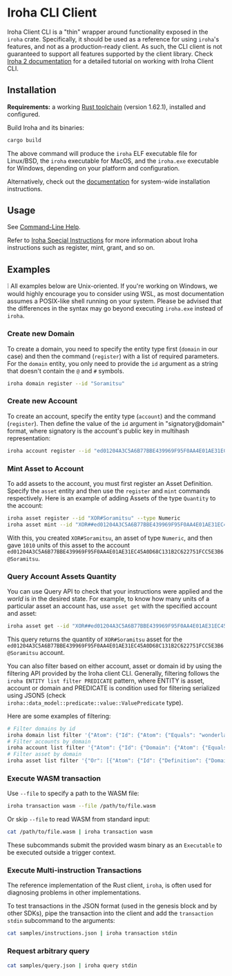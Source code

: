 # Iroha CLI Client

Iroha Client CLI is a "thin" wrapper around functionality exposed in the `iroha` crate. Specifically, it should be used as a reference for using `iroha`'s features, and not as a production-ready client. As such, the CLI client is not guaranteed to support all features supported by the client library. Check [Iroha 2 documentation](https://docs.iroha.tech/get-started/operate-iroha-2-via-cli.html) for a detailed tutorial on working with Iroha Client CLI.

## Installation

**Requirements:** a working [Rust toolchain](https://www.rust-lang.org/learn/get-started) (version 1.62.1), installed and configured.

Build Iroha and its binaries:

```bash
cargo build
```

The above command will produce the `iroha` ELF executable file for Linux/BSD, the `iroha` executable for MacOS, and the `iroha.exe` executable for Windows, depending on your platform and configuration.

Alternatively, check out the [documentation](https://docs.iroha.tech/get-started/install-iroha-2.html) for system-wide installation instructions.

## Usage

See [Command-Line Help](CommandLineHelp.md).

Refer to [Iroha Special Instructions](https://docs.iroha.tech/blockchain/instructions.html) for more information about Iroha instructions such as register, mint, grant, and so on.

## Examples

:grey_exclamation: All examples below are Unix-oriented. If you're working on Windows, we would highly encourage you to consider using WSL, as most documentation assumes a POSIX-like shell running on your system. Please be advised that the differences in the syntax may go beyond executing `iroha.exe` instead of `iroha`.

### Create new Domain

To create a domain, you need to specify the entity type first (`domain` in our case) and then the command (`register`) with a list of required parameters. For the `domain` entity, you only need to provide the `id` argument as a string that doesn't contain the `@` and `#` symbols.

```bash
iroha domain register --id "Soramitsu"
```

### Create new Account

To create an account, specify the entity type (`account`) and the command (`register`). Then define the value of the `id` argument in "signatory@domain" format, where signatory is the account's public key in multihash representation:

```bash
iroha account register --id "ed01204A3C5A6B77BBE439969F95F0AA4E01AE31EC45A0D68C131B2C622751FCC5E3B6@Soramitsu"
```

### Mint Asset to Account

To add assets to the account, you must first register an Asset Definition. Specify the `asset` entity and then use the `register` and `mint` commands respectively. Here is an example of adding Assets of the type `Quantity` to the account:

```bash
iroha asset register --id "XOR#Soramitsu" --type Numeric
iroha asset mint --id "XOR##ed01204A3C5A6B77BBE439969F95F0AA4E01AE31EC45A0D68C131B2C622751FCC5E3B6@Soramitsu" --quantity 1010
```

With this, you created `XOR#Soramitsu`, an asset of type `Numeric`, and then gave `1010` units of this asset to the account `ed01204A3C5A6B77BBE439969F95F0AA4E01AE31EC45A0D68C131B2C622751FCC5E3B6@Soramitsu`.

### Query Account Assets Quantity

You can use Query API to check that your instructions were applied and the _world_ is in the desired state. For example, to know how many units of a particular asset an account has, use `asset get` with the specified account and asset:

```bash
iroha asset get --id "XOR##ed01204A3C5A6B77BBE439969F95F0AA4E01AE31EC45A0D68C131B2C622751FCC5E3B6@Soramitsu"
```

This query returns the quantity of `XOR#Soramitsu` asset for the `ed01204A3C5A6B77BBE439969F95F0AA4E01AE31EC45A0D68C131B2C622751FCC5E3B6@Soramitsu` account.

You can also filter based on either account, asset or domain id by using the filtering API provided by the Iroha client CLI. Generally, filtering follows the `iroha ENTITY list filter PREDICATE` pattern, where ENTITY is asset, account or domain and PREDICATE is condition used for filtering serialized using JSON5 (check `iroha::data_model::predicate::value::ValuePredicate` type).

Here are some examples of filtering:

```bash
# Filter domains by id
iroha domain list filter '{"Atom": {"Id": {"Atom": {"Equals": "wonderland"}}}}'
# Filter accounts by domain
iroha account list filter '{"Atom": {"Id": {"Domain": {"Atom": {"Equals": "wonderland"}}}}}' 
# Filter asset by domain
iroha asset list filter '{"Or": [{"Atom": {"Id": {"Definition": {"Domain": {"Atom": {"Equals": "wonderland"}}}}}}, {"Atom": {"Id": {"Account": {"Domain": {"Atom": {"Equals": "wonderland"}}}}}}]}'
```

### Execute WASM transaction

Use `--file` to specify a path to the WASM file:

```bash
iroha transaction wasm --file /path/to/file.wasm
```

Or skip `--file` to read WASM from standard input:

```bash
cat /path/to/file.wasm | iroha transaction wasm
```

These subcommands submit the provided wasm binary as an `Executable` to be executed outside a trigger context.

### Execute Multi-instruction Transactions

The reference implementation of the Rust client, `iroha`, is often used for diagnosing problems in other implementations.

To test transactions in the JSON format (used in the genesis block and by other SDKs), pipe the transaction into the client and add the `transaction stdin` subcommand to the arguments:

```bash
cat samples/instructions.json | iroha transaction stdin
```

### Request arbitrary query

```bash
cat samples/query.json | iroha query stdin
```
